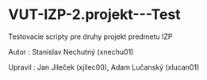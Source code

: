 VUT-IZP-2.projekt---Test
========================

Testovacie scripty pre druhy projekt predmetu IZP

Autor : Stanislav Nechutný (xnechu01)

Upravil : Jan Jileček (xjilec00), Adam Lučanský (xlucan01)

